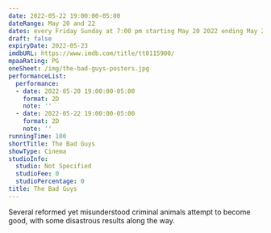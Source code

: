 ```yaml
---
date: 2022-05-22 19:00:00-05:00
dateRange: May 20 and 22
dates: every Friday Sunday at 7:00 pm starting May 20 2022 ending May 22 2022
draft: false
expiryDate: 2022-05-23
imdbURL: https://www.imdb.com/title/tt8115900/
mpaaRating: PG
oneSheet: /img/the-bad-guys-posters.jpg
performanceList:
  performance:
  - date: 2022-05-20 19:00:00-05:00
    format: 2D
    note: ''
  - date: 2022-05-22 19:00:00-05:00
    format: 2D
    note: ''
runningTime: 100
shortTitle: The Bad Guys
showType: Cinema
studioInfo:
  studio: Not Specified
  studioFee: 0
  studioPercentage: 0
title: The Bad Guys
---
```


Several reformed yet misunderstood criminal animals attempt to become good, with some disastrous results along the way.